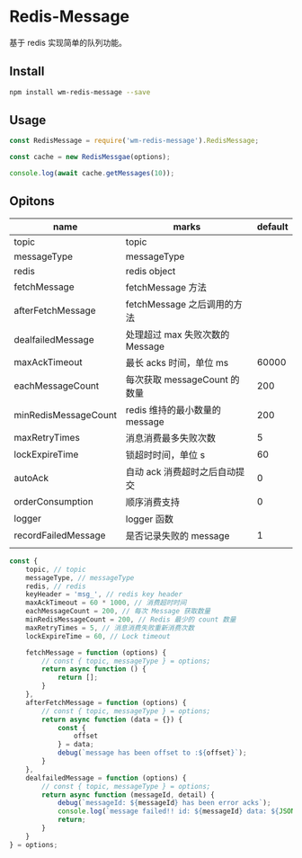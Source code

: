 # Redis-Message

基于 redis 实现简单的队列功能。

## Install

```bash
npm install wm-redis-message --save
```



## Usage

```javascript
const RedisMessage = require('wm-redis-message').RedisMessage;

const cache = new RedisMessgae(options);

console.log(await cache.getMessages(10));
```



## Opitons

| name                 | marks                           | default |
| -------------------- | ------------------------------- | ------- |
| topic                | topic                           |         |
| messageType          | messageType                     |         |
| redis                | redis object                    |         |
| fetchMessage         | fetchMessage 方法               |         |
| afterFetchMessage    | fetchMessage 之后调用的方法     |         |
| dealfailedMessage    | 处理超过 max 失败次数的 Message |         |
| maxAckTimeout        | 最长 acks 时间，单位 ms         | 60000   |
| eachMessageCount     | 每次获取 messageCount 的数量    | 200     |
| minRedisMessageCount | redis 维持的最小数量的 message  | 200     |
| maxRetryTimes        | 消息消费最多失败次数            | 5       |
| lockExpireTime       | 锁超时时间，单位 s              | 60      |
| autoAck              | 自动 ack 消费超时之后自动提交   | 0       |
| orderConsumption     | 顺序消费支持                    | 0       |
| logger               | logger 函数                     |         |
| recordFailedMessage  | 是否记录失败的 message          | 1       |
|                      |                                 |         |

```js
const {
    topic, // topic
    messageType, // messageType
    redis, // redis
    keyHeader = 'msg_', // redis key header
    maxAckTimeout = 60 * 1000, // 消费超时时间 
    eachMessageCount = 200, // 每次 Message 获取数量
    minRedisMessageCount = 200, // Redis 最少的 count 数量
    maxRetryTimes = 5, // 消息消费失败重新消费次数
    lockExpireTime = 60, // Lock timeout

    fetchMessage = function (options) {
        // const { topic, messageType } = options;
        return async function () {
            return [];
        }
    },
    afterFetchMessage = function (options) {
        // const { topic, messageType } = options;
        return async function (data = {}) {
            const {
                offset
            } = data;
            debug(`message has been offset to :${offset}`);
        }
    },
    dealfailedMessage = function (options) {
        // const { topic, messageType } = options;
        return async function (messageId, detail) {
            debug(`messageId: ${messageId} has been error acks`);
            console.log(`message failed!! id: ${messageId} data: ${JSON.stringify(detail)}`);
            return;
        }
    }
} = options;
```

